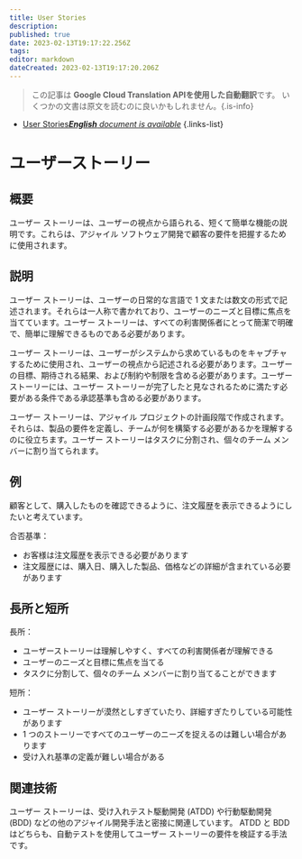 ```yaml
---
title: User Stories
description: 
published: true
date: 2023-02-13T19:17:22.256Z
tags: 
editor: markdown
dateCreated: 2023-02-13T19:17:20.206Z
---
```


> この記事は **Google Cloud Translation APIを使用した自動翻訳**です。
いくつかの文書は原文を読むのに良いかもしれません。{.is-info}



- [User Stories***English** document is available*](/en/Knowledge-base/Dictionary/user-stories)
{.links-list}


# ユーザーストーリー

## 概要
ユーザー ストーリーは、ユーザーの視点から語られる、短くて簡単な機能の説明です。これらは、アジャイル ソフトウェア開発で顧客の要件を把握するために使用されます。

## 説明
ユーザー ストーリーは、ユーザーの日常的な言語で 1 文または数文の形式で記述されます。それらは一人称で書かれており、ユーザーのニーズと目標に焦点を当てています。ユーザー ストーリーは、すべての利害関係者にとって簡潔で明確で、簡単に理解できるものである必要があります。

ユーザー ストーリーは、ユーザーがシステムから求めているものをキャプチャするために使用され、ユーザーの視点から記述される必要があります。ユーザーの目標、期待される結果、および制約や制限を含める必要があります。ユーザー ストーリーには、ユーザー ストーリーが完了したと見なされるために満たす必要がある条件である承認基準も含める必要があります。

ユーザー ストーリーは、アジャイル プロジェクトの計画段階で作成されます。それらは、製品の要件を定義し、チームが何を構築する必要があるかを理解するのに役立ちます。ユーザー ストーリーはタスクに分割され、個々のチーム メンバーに割り当てられます。

## 例
顧客として、購入したものを確認できるように、注文履歴を表示できるようにしたいと考えています。

合否基準：
- お客様は注文履歴を表示できる必要があります
- 注文履歴には、購入日、購入した製品、価格などの詳細が含まれている必要があります

## 長所と短所
長所：
- ユーザーストーリーは理解しやすく、すべての利害関係者が理解できる
- ユーザーのニーズと目標に焦点を当てる
- タスクに分割して、個々のチーム メンバーに割り当てることができます

短所：
- ユーザー ストーリーが漠然としすぎていたり、詳細すぎたりしている可能性があります
- 1 つのストーリーですべてのユーザーのニーズを捉えるのは難しい場合があります
- 受け入れ基準の定義が難しい場合がある

## 関連技術
ユーザー ストーリーは、受け入れテスト駆動開発 (ATDD) や行動駆動開発 (BDD) などの他のアジャイル開発手法と密接に関連しています。 ATDD と BDD はどちらも、自動テストを使用してユーザー ストーリーの要件を検証する手法です。
